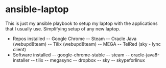 # ansible-laptop
This is just my ansible playbook to setup my laptop with the applications that I usually use. Simplifying setup of any new laptop.

- Repos installed
-- Google Chrome
-- Steam
-- Oracle Java (webupd8team)
-- Tilix (webupd8team)
-- MEGA
-- TelRed (sky - lync client)
- Software installed
-- google-chrome-stable
-- steam
-- oracle-java8-installer
-- tilix
-- megasync
-- dropbox
-- sky
-- skypeforlinux

